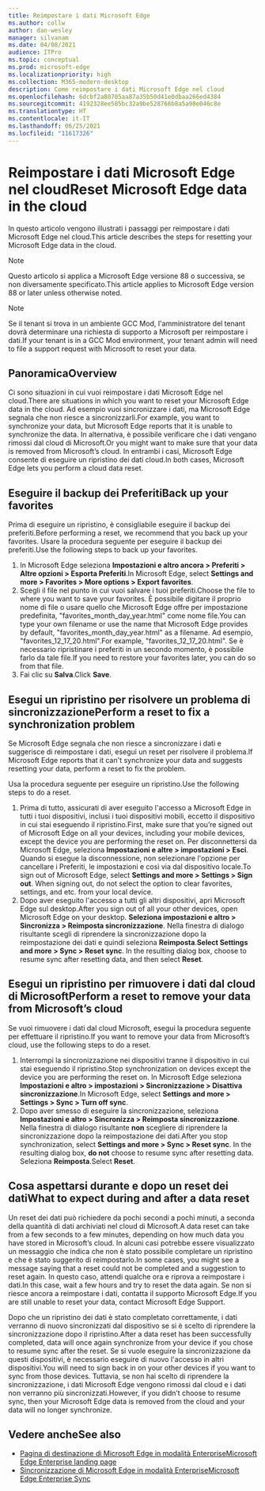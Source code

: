 ```yaml
---
title: Reimpostare i dati Microsoft Edge
ms.author: collw
author: dan-wesley
manager: silvanam
ms.date: 04/08/2021
audience: ITPro
ms.topic: conceptual
ms.prod: microsoft-edge
ms.localizationpriority: high
ms.collection: M365-modern-desktop
description: Come reimpostare i dati Microsoft Edge nel cloud
ms.openlocfilehash: 6dcbf2a80705aa87a35b50d41e0dbaa266ed4384
ms.sourcegitcommit: 4192328ee585bc32a9be528766b8a5a98e046c8e
ms.translationtype: HT
ms.contentlocale: it-IT
ms.lasthandoff: 06/25/2021
ms.locfileid: "11617326"
---
```

# <a name="reset-microsoft-edge-data-in-the-cloud"></a><span data-ttu-id="a5477-103">Reimpostare i dati Microsoft Edge nel cloud</span><span class="sxs-lookup"><span data-stu-id="a5477-103">Reset Microsoft Edge data in the cloud</span></span>

<span data-ttu-id="a5477-104">In questo articolo vengono illustrati i passaggi per reimpostare i dati Microsoft Edge nel cloud.</span><span class="sxs-lookup"><span data-stu-id="a5477-104">This article describes the steps for resetting your Microsoft Edge data in the cloud.</span></span>

> [!NOTE]
> <span data-ttu-id="a5477-105">Questo articolo si applica a Microsoft Edge versione 88 o successiva, se non diversamente specificato.</span><span class="sxs-lookup"><span data-stu-id="a5477-105">This article applies to Microsoft Edge version 88 or later unless otherwise noted.</span></span>

> [!NOTE]
> <span data-ttu-id="a5477-106">Se il tenant si trova in un ambiente GCC Mod, l'amministratore del tenant dovrà determinare una richiesta di supporto a Microsoft per reimpostare i dati.</span><span class="sxs-lookup"><span data-stu-id="a5477-106">If your tenant is in a GCC Mod environment, your tenant admin will need to file a support request with Microsoft to reset your data.</span></span>

## <a name="overview"></a><span data-ttu-id="a5477-107">Panoramica</span><span class="sxs-lookup"><span data-stu-id="a5477-107">Overview</span></span>

<span data-ttu-id="a5477-108">Ci sono situazioni in cui vuoi reimpostare i dati Microsoft Edge nel cloud.</span><span class="sxs-lookup"><span data-stu-id="a5477-108">There are situations in which you want to reset your Microsoft Edge data in the cloud.</span></span> <span data-ttu-id="a5477-109">Ad esempio vuoi sincronizzare i dati, ma Microsoft Edge segnala che non riesce a sincronizzarli.</span><span class="sxs-lookup"><span data-stu-id="a5477-109">For example,  you want to synchronize your data, but Microsoft Edge reports that it is unable to synchronize the data.</span></span> <span data-ttu-id="a5477-110">In alternativa, è possibile verificare che i dati vengano rimossi dal cloud di Microsoft.</span><span class="sxs-lookup"><span data-stu-id="a5477-110">Or you might want to make sure that your data is removed from Microsoft’s cloud.</span></span> <span data-ttu-id="a5477-111">In entrambi i casi, Microsoft Edge consente di eseguire un ripristino dei dati cloud.</span><span class="sxs-lookup"><span data-stu-id="a5477-111">In both cases, Microsoft Edge lets you perform a cloud data reset.</span></span>

## <a name="back-up-your-favorites"></a><span data-ttu-id="a5477-112">Eseguire il backup dei Preferiti</span><span class="sxs-lookup"><span data-stu-id="a5477-112">Back up your favorites</span></span>

<span data-ttu-id="a5477-113">Prima di eseguire un ripristino, è consigliabile eseguire il backup dei preferiti.</span><span class="sxs-lookup"><span data-stu-id="a5477-113">Before performing a reset, we recommend that you back up your favorites.</span></span> <span data-ttu-id="a5477-114">Usare la procedura seguente per eseguire il backup dei preferiti.</span><span class="sxs-lookup"><span data-stu-id="a5477-114">Use the following steps to back up your favorites.</span></span>

1. <span data-ttu-id="a5477-115">In Microsoft Edge seleziona **Impostazioni e altro ancora > Preferiti > Altre opzioni > Esporta Preferiti**.</span><span class="sxs-lookup"><span data-stu-id="a5477-115">In Microsoft Edge, select **Settings and more > Favorites > More options > Export favorites**.</span></span>
2. <span data-ttu-id="a5477-116">Scegli il file nel punto in cui vuoi salvare i tuoi preferiti.</span><span class="sxs-lookup"><span data-stu-id="a5477-116">Choose the file to where you want to save your favorites.</span></span> <span data-ttu-id="a5477-117">È possibile digitare il proprio nome di file o usare quello che Microsoft Edge offre per impostazione predefinita, "favorites_month_day_year.html" come nome file.</span><span class="sxs-lookup"><span data-stu-id="a5477-117">You can type your own filename or use the name that Microsoft Edge provides by default,  "favorites_month_day_year.html" as a filename.</span></span> <span data-ttu-id="a5477-118">Ad esempio, "favorites_12_17_20.html".</span><span class="sxs-lookup"><span data-stu-id="a5477-118">For example, "favorites_12_17_20.html".</span></span> <span data-ttu-id="a5477-119">Se è necessario ripristinare i preferiti in un secondo momento, è possibile farlo da tale file.</span><span class="sxs-lookup"><span data-stu-id="a5477-119">If you need to restore your favorites later, you can do so from that file.</span></span>
3. <span data-ttu-id="a5477-120">Fai clic su **Salva**.</span><span class="sxs-lookup"><span data-stu-id="a5477-120">Click **Save**.</span></span>

## <a name="perform-a-reset-to-fix-a-synchronization-problem"></a><span data-ttu-id="a5477-121">Esegui un ripristino per risolvere un problema di sincronizzazione</span><span class="sxs-lookup"><span data-stu-id="a5477-121">Perform a reset to fix a synchronization problem</span></span>

<span data-ttu-id="a5477-122">Se Microsoft Edge segnala che non riesce a sincronizzare i dati e suggerisce di reimpostare i dati, esegui un reset per risolvere il problema.</span><span class="sxs-lookup"><span data-stu-id="a5477-122">If Microsoft Edge reports that it can't synchronize your data and suggests resetting your data, perform a reset to fix the problem.</span></span>

<span data-ttu-id="a5477-123">Usa la procedura seguente per eseguire un ripristino.</span><span class="sxs-lookup"><span data-stu-id="a5477-123">Use the following steps to do a reset.</span></span>

1. <span data-ttu-id="a5477-124">Prima di tutto, assicurati di aver eseguito l'accesso a Microsoft Edge in tutti i tuoi dispositivi, inclusi i tuoi dispositivi mobili, eccetto il dispositivo in cui stai eseguendo il ripristino.</span><span class="sxs-lookup"><span data-stu-id="a5477-124">First, make sure that you’re signed out of Microsoft Edge on all your devices, including your mobile devices, except the device you are performing the reset on.</span></span> <span data-ttu-id="a5477-125">Per disconnettersi da Microsoft Edge, seleziona **Impostazioni e altre > impostazioni > Esci**. Quando si esegue la disconnessione, non selezionare l'opzione per cancellare i Preferiti, le impostazioni e così via dal dispositivo locale.</span><span class="sxs-lookup"><span data-stu-id="a5477-125">To sign out of Microsoft Edge, select **Settings and more > Settings > Sign out**. When signing out, do not select the option to clear favorites, settings, and etc. from your local device.</span></span>
2. <span data-ttu-id="a5477-126">Dopo aver eseguito l'accesso a tutti gli altri dispositivi, apri Microsoft Edge sul desktop.</span><span class="sxs-lookup"><span data-stu-id="a5477-126">After you sign out of all your other devices, open Microsoft Edge on your desktop.</span></span> <span data-ttu-id="a5477-127">**Seleziona impostazioni e altro > Sincronizza > Reimposta sincronizzazione**. Nella finestra di dialogo risultante scegli di riprendere la sincronizzazione dopo la reimpostazione dei dati e quindi seleziona **Reimposta**.</span><span class="sxs-lookup"><span data-stu-id="a5477-127">**Select Settings and more > Sync > Reset sync**. In the resulting dialog box, choose to resume sync after resetting data, and then select **Reset**.</span></span>

## <a name="perform-a-reset-to-remove-your-data-from-microsofts-cloud"></a><span data-ttu-id="a5477-128">Esegui un ripristino per rimuovere i dati dal cloud di Microsoft</span><span class="sxs-lookup"><span data-stu-id="a5477-128">Perform a reset to remove your data from Microsoft’s cloud</span></span>

<span data-ttu-id="a5477-129">Se vuoi rimuovere i dati dal cloud Microsoft, esegui la procedura seguente per effettuare il ripristino.</span><span class="sxs-lookup"><span data-stu-id="a5477-129">If you want to remove your data from Microsoft’s cloud, use the following steps to do a reset.</span></span>

1. <span data-ttu-id="a5477-130">Interrompi la sincronizzazione nei dispositivi tranne il dispositivo in cui stai eseguendo il ripristino.</span><span class="sxs-lookup"><span data-stu-id="a5477-130">Stop synchronization on devices except the device you are performing the reset on.</span></span>  <span data-ttu-id="a5477-131">In Microsoft Edge seleziona **Impostazioni e altro > impostazioni > Sincronizzazione > Disattiva sincronizzazione**.</span><span class="sxs-lookup"><span data-stu-id="a5477-131">In Microsoft Edge, select **Settings and more > Settings > Sync > Turn off sync**.</span></span>  
2. <span data-ttu-id="a5477-132">Dopo aver smesso di eseguire la sincronizzazione, seleziona **Impostazioni e altro > Sincronizza > Reimposta sincronizzazione**. Nella finestra di dialogo risultante **non** scegliere di riprendere la sincronizzazione dopo la reimpostazione dei dati.</span><span class="sxs-lookup"><span data-stu-id="a5477-132">After you stop synchronization, select **Settings and more > Sync > Reset sync**. In the resulting dialog box, **do not** choose to resume sync after resetting data.</span></span> <span data-ttu-id="a5477-133">Seleziona **Reimposta**.</span><span class="sxs-lookup"><span data-stu-id="a5477-133">Select **Reset**.</span></span>

## <a name="what-to-expect-during-and-after-a-data-reset"></a><span data-ttu-id="a5477-134">Cosa aspettarsi durante e dopo un reset dei dati</span><span class="sxs-lookup"><span data-stu-id="a5477-134">What to expect during and after a data reset</span></span>

<span data-ttu-id="a5477-135">Un reset dei dati può richiedere da pochi secondi a pochi minuti, a seconda della quantità di dati archiviati nel cloud di Microsoft.</span><span class="sxs-lookup"><span data-stu-id="a5477-135">A data reset can take from a few seconds to a few minutes, depending on how much data you have stored in Microsoft’s cloud.</span></span> <span data-ttu-id="a5477-136">In alcuni casi potrebbe essere visualizzato un messaggio che indica che non è stato possibile completare un ripristino e che è stato suggerito di reimpostarlo.</span><span class="sxs-lookup"><span data-stu-id="a5477-136">In some cases, you might see a message saying that a reset could not be completed and a suggestion to reset again.</span></span> <span data-ttu-id="a5477-137">In questo caso, attendi qualche ora e riprova a reimpostare i dati.</span><span class="sxs-lookup"><span data-stu-id="a5477-137">In this case, wait a few hours and try to reset the data again.</span></span> <span data-ttu-id="a5477-138">Se non si riesce ancora a reimpostare i dati, contatta il supporto Microsoft Edge.</span><span class="sxs-lookup"><span data-stu-id="a5477-138">If you are still unable to reset your data, contact Microsoft Edge Support.</span></span>

<span data-ttu-id="a5477-139">Dopo che un ripristino dei dati è stato completato correttamente, i dati verranno di nuovo sincronizzati dal dispositivo se si è scelto di riprendere la sincronizzazione dopo il ripristino.</span><span class="sxs-lookup"><span data-stu-id="a5477-139">After a data reset has been successfully completed, data will once again synchronize from your device if you chose to resume sync after the reset.</span></span> <span data-ttu-id="a5477-140">Se si vuole eseguire la sincronizzazione da questi dispositivi, è necessario eseguire di nuovo l'accesso in altri dispositivi.</span><span class="sxs-lookup"><span data-stu-id="a5477-140">You will need to sign back in on your other devices if you want to sync from those devices.</span></span> <span data-ttu-id="a5477-141">Tuttavia, se non hai scelto di riprendere la sincronizzazione, i dati Microsoft Edge vengono rimossi dal cloud e i dati non verranno più sincronizzati.</span><span class="sxs-lookup"><span data-stu-id="a5477-141">However, if you didn’t choose to resume sync, then your Microsoft Edge data is removed from the cloud and your data will no longer synchronize.</span></span>

## <a name="see-also"></a><span data-ttu-id="a5477-142">Vedere anche</span><span class="sxs-lookup"><span data-stu-id="a5477-142">See also</span></span>

- [<span data-ttu-id="a5477-143">Pagina di destinazione di Microsoft Edge in modalità Enterprise</span><span class="sxs-lookup"><span data-stu-id="a5477-143">Microsoft Edge Enterprise landing page</span></span>](https://aka.ms/EdgeEnterprise)
- [<span data-ttu-id="a5477-144">Sincronizzazione di Microsoft Edge in modalità Enterprise</span><span class="sxs-lookup"><span data-stu-id="a5477-144">Microsoft Edge Enterprise Sync</span></span>](microsoft-edge-enterprise-sync.md)